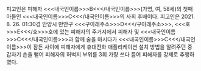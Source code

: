 피고인은 피해자 <<<내국인이름>>>B<<</내국인이름>>>(가명, 여, 58세)의 첫째 아들인 <<<내국인이름>>>C<<</내국인이름>>>의 사회 후배이다.
피고인은 2021. 8. 26. 01:30경 안양시 만안구 <<<구아래주소>>>D<<</구아래주소>>>, <<<호>>>E<<</호>>>호에 있는 피해자의 주거지에서 피해자 및 <<<내국인이름>>>C<<</내국인이름>>>과 함께 술을 마시다가 <<<내국인이름>>>C<<</내국인이름>>>이 잠든 사이에 피해자에게 휴대전화 애플리케이션 설치 방법을 알려주던 중 갑자기 손을 뻗어 피해자의 허벅지 부위를 3회 가량 쓰다 듬어 피해자를 강제로 추행하였다.
